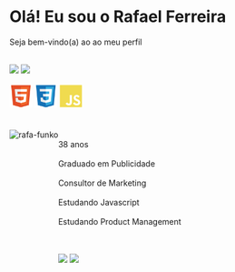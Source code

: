 # Olá! Eu sou o Rafael Ferreira 
 Seja bem-vindo(a) ao ao meu perfil
 
<div><br>
 <img height="180em" src="https://github-readme-stats.vercel.app/api?username=rafaelhzn&show_icons=true&theme=highcontrast&include_all_commits=true&count_private=true"/>
 <img height="180em" src="https://github-readme-stats.vercel.app/api/top-langs/?username=rafaelhzn&layout=compact&langs_count=6&theme=highcontrast"/>
</div>
 
<div><br>
  <img align="center" alt="HTML" height="40" width="40" src="https://raw.githubusercontent.com/devicons/devicon/master/icons/html5/html5-original.svg" />
  <img align="center" alt="CSS" height="40" width="40" src="https://raw.githubusercontent.com/devicons/devicon/master/icons/css3/css3-original.svg" />
  <img align="center" alt="Js" height="40" width="40" src="https://raw.githubusercontent.com/devicons/devicon/master/icons/javascript/javascript-plain.svg" />
</div>
 
# 
 
<div>
 <img align="left" alt="rafa-funko" height="250em" src="https://portfolio-rho-nine-96.vercel.app/assets/img/rafunkopop.png" /><br>
 <a align "right">38 anos</a>
 <br><br>
 <a align "right">Graduado em Publicidade</a>
 <br><br>
 <a align "right">Consultor de Marketing</a>
 <br><br>
 <a align "right">Estudando Javascript</a>
 <br><br>
 <a align "right">Estudando Product Management</a>
</div>

<dl><br><br>
 <dd><a href = "mailto:rafael.bemestar@gmail.com"><img src="https://img.shields.io/badge/Gmail-D14836?style=for-the-badge&logo=gmail&logoColor=white" target="_blank"></a>
 <a href="https://www.linkedin.com/in/RafaelHzn" target="_blank"><img src="https://img.shields.io/badge/-LinkedIn-%230077B5?style=for-the-badge&logo=linkedin&logoColor=white" target="_blank"></a></dd>
</dl>
